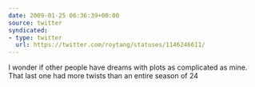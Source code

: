 ```yaml
---
date: 2009-01-25 06:36:39+00:00
source: twitter
syndicated:
- type: twitter
  url: https://twitter.com/roytang/statuses/1146246611/
---
```


I wonder if other people have dreams with plots as complicated as mine. That last one had more twists than an entire season of 24